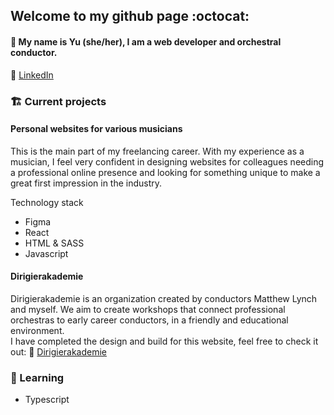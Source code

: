 ## Welcome to my github page :octocat:


#### :speech_balloon: My name is Yu (she/her), I am a web developer and orchestral conductor. 
:postbox: [LinkedIn](https://www.linkedin.com/in/yubhdbgd/)



### 🏗️ Current projects

#### Personal websites for various musicians
This is the main part of my freelancing career.
With my experience as a musician, I feel very confident in designing websites for colleagues needing a professional online presence and looking for something unique to make a great first impression in the industry.

Technology stack
- Figma
- React
- HTML & SASS
- Javascript


#### Dirigierakademie 
Dirigierakademie is an organization created by conductors Matthew Lynch and myself. We aim to create workshops that connect professional orchestras to early career conductors, in a friendly and educational environment.  
I have completed the design and build for this website, feel free to check it out: 📮 [Dirigierakademie](https://dirigierakademie.com)


### :construction: Learning
- Typescript

